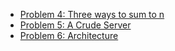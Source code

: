 
- [Problem 4: Three ways to sum to n](src/problem4/functions.ts)
- [Problem 5: A Crude Server](src/problem5/README.md)
- [Problem 6: Architecture](src/problem%206/README.md)
